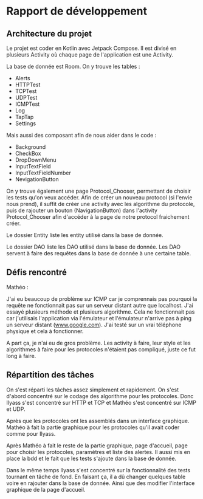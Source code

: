 # Rapport de développement

## Architecture du projet 

Le projet est coder en Kotlin avec Jetpack Compose. Il est divisé en plusieurs Activity où chaque page de l'application est une Activity. 

La base de donnée est Room. On y trouve les tables : 

- Alerts
- HTTPTest
- TCPTest
- UDPTest 
- ICMPTest
- Log
- TapTap
- Settings

Mais aussi des composant afin de nous aider dans le code : 

- Background
- CheckBox
- DropDownMenu
- InputTextField
- InputTextFieldNumber
- NevigationButton

On y trouve également une page Protocol_Chooser, permettant de choisir les tests qu'on veux accéder. Afin de créer un nouveau protocol (si l'envie nous prend), il suffit de créer une activity avec les algorithme du protocole, puis de rajouter un bouton (NavigationButton) dans l'activity Protocol_Chooser afin d'accéder à la page de notre protocol fraichement créer.

Le dossier Entity liste les entity utilisé dans la base de donnée.

Le dossier DAO liste les DAO utilisé dans la base de donnée. Les DAO servent à faire des requêtes dans la base de donnée à une certaine table.

## Défis rencontré

Mathéo : 

J'ai eu beaucoup de problème sur ICMP car je comprennais pas pourquoi la requête ne fonctionnait pas sur un serveur distant autre que localhost. J'ai essayé plusieurs méthode et plusieurs algorithme. Cela ne fonctionnait pas car j'utilisais l'application via l'émulateur et l'émulateur n'arrive pas à ping un serveur distant (www.google.com). J'ai testé sur un vrai téléphone physique et cela à fonctionner.

A part ça, je n'ai eu de gros problème. Les activity à faire, leur style et les algorithmes à faire pour les protocoles n'étaient pas compliqué, juste ce fut long à faire.

## Répartition des tâches

On s'est réparti les tâches assez simplement et rapidement. On s'est d'abord concentré sur le codage des algorithme pour les protocoles. Donc Ilyass s'est concentré sur HTTP et TCP et Mathéo s'est concentré sur ICMP et UDP. 

Après que les protocoles ont les assemblés dans un interface graphique. Mathéo à fait la partie graphique pour les protocoles qu'il avait coder comme pour Ilyass. 

Après Mathéo à fait le reste de la partie graphique, page d'accueil, page pour choisir les protocoles, paramètres et liste des alertes. Il aussi mis en place la bdd et le fait que les tests s'ajoute dans la base de donnée.

Dans le même temps Ilyass s'est concentré sur la fonctionnalité des tests tournant en tâche de fond. En faisant ça, il a dû changer quelques table voire en rajouter dans la base de donnée. Ainsi que des modifier l'interface graphique de la page d'accueil.